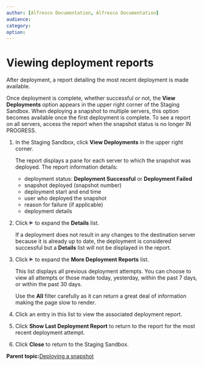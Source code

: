 ```yaml
---
author: [Alfresco Documentation, Alfresco Documentation]
audience: 
category: 
option: 
---
```


# Viewing deployment reports

After deployment, a report detailing the most recent deployment is made available.

Once deployment is complete, whether successful or not, the **View Deployments** option appears in the upper right corner of the Staging Sandbox. When deploying a snapshot to multiple servers, this option becomes available once the first deployment is complete. To see a report on all servers, access the report when the snapshot status is no longer IN PROGRESS.

1.  In the Staging Sandbox, click **View Deployments** in the upper right corner.

    The report displays a pane for each server to which the snapshot was deployed. The report information details:

    -   deployment status: **Deployment Successful** or **Deployment Failed**
    -   snapshot deployed \(snapshot number\)
    -   deployment start and end time
    -   user who deployed the snapshot
    -   reason for failure \(if applicable\)
    -   deployment details
2.  Click ![Expand](../images/im-expand.png) to expand the **Details** list.

    If a deployment does not result in any changes to the destination server because it is already up to date, the deployment is considered successful but a **Details** list will not be displayed in the report.

3.  Click ![Expand](../images/im-expand.png) to expand the **More Deployment Reports** list.

    This list displays all previous deployment attempts. You can choose to view all attempts or those made today, yesterday, within the past 7 days, or within the past 30 days.

    Use the **All** filter carefully as it can return a great deal of information making the page slow to render.

4.  Click an entry in this list to view the associated deployment report.

5.  Click **Show Last Deployment Report** to return to the report for the most recent deployment attempt.

6.  Click **Close** to return to the Staging Sandbox.


**Parent topic:**[Deploying a snapshot](../tasks/tuh-wcm-deploy.md)

